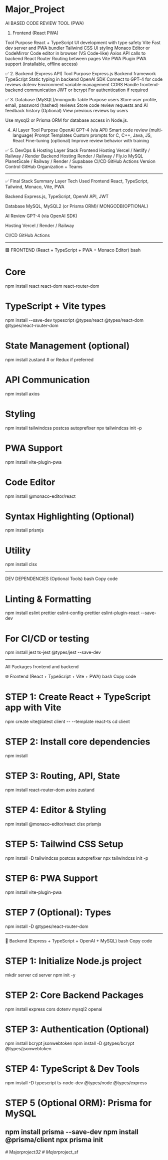 # Major_Project

AI BASED CODE REVIEW TOOL (PWA)

 1. Frontend (React PWA)

Tool	Purpose
React + TypeScript	UI development with type safety
Vite	Fast dev server and PWA bundler
Tailwind CSS	UI styling
Monaco Editor or CodeMirror	Code editor in browser (VS Code-like)
Axios	API calls to backend
React Router	Routing between pages
Vite PWA Plugin	PWA support (installable, offline access)





✅ 2. Backend (Express API)
Tool	Purpose
Express.js	Backend framework
TypeScript	Static typing in backend
OpenAI SDK	Connect to GPT-4 for code reviews
dotenv	Environment variable management
CORS	Handle frontend-backend communication
JWT or bcrypt	For authentication if required





✅ 3. Database (MySQL)/mongodb
Table	Purpose
users	Store user profile, email, password (hashed)
reviews	Store code review requests and AI feedback
history	(Optional) View previous reviews by users

Use mysql2 or Prisma ORM for database access in Node.js.




4. AI Layer
Tool	Purpose
OpenAI GPT-4 (via API)	Smart code review (multi-language)
Prompt Templates	Custom prompts for C, C++, Java, JS, React
Fine-tuning (optional)	Improve review behavior with training



✅ 5. DevOps & Hosting
Layer	Stack
Frontend Hosting	Vercel / Netlify / Railway / Render
Backend Hosting	Render / Railway / Fly.io
MySQL	PlanetScale / Railway / Render / Supabase
CI/CD	GitHub Actions
Version Control	GitHub Organization + Teams



-----------------------------------------------------------------------------------
✅ Final Stack Summary
Layer	Tech Used
Frontend	React, TypeScript, Tailwind, Monaco, Vite, PWA

Backend	Express.js, TypeScript, OpenAI API, JWT

Database	MySQL, MySQL2 (or Prisma ORM)/ MONGODB(OPTIONAL)

AI Review	GPT-4 (via OpenAI SDK)

Hosting	Vercel / Render / Railway

CI/CD	GitHub Actions
____________________________________________________________________________________


🟩 FRONTEND (React + TypeScript + PWA + Monaco Editor)
bash
# Core
npm install react react-dom react-router-dom

# TypeScript + Vite types
npm install --save-dev typescript @types/react @types/react-dom @types/react-router-dom

# State Management (optional)
npm install zustand     # or Redux if preferred

# API Communication
npm install axios

# Styling
npm install tailwindcss postcss autoprefixer
npx tailwindcss init -p

# PWA Support
npm install vite-plugin-pwa

# Code Editor
npm install @monaco-editor/react

# Syntax Highlighting (Optional)
npm install prismjs

# Utility
npm install clsx

----------------------
DEV DEPENDENCIES (Optional Tools)
bash
Copy code
# Linting & Formatting
npm install eslint prettier eslint-config-prettier eslint-plugin-react --save-dev

# For CI/CD or testing
npm install jest ts-jest @types/jest --save-dev

----------------------------------------------------------------------------------------------------------------
   All Packages frontend and backend 


🌐 Frontend (React + TypeScript + Vite + PWA)
bash
Copy code
# STEP 1: Create React + TypeScript app with Vite
npm create vite@latest client -- --template react-ts
cd client

# STEP 2: Install core dependencies
npm install

# STEP 3: Routing, API, State
npm install react-router-dom axios zustand

# STEP 4: Editor & Styling
npm install @monaco-editor/react clsx prismjs

# STEP 5: Tailwind CSS Setup
npm install -D tailwindcss postcss autoprefixer
npx tailwindcss init -p

# STEP 6: PWA Support
npm install vite-plugin-pwa

# STEP 7 (Optional): Types
npm install -D @types/react-router-dom

-------------------------------------------------------------------------------------------------------------------
🔧 Backend (Express + TypeScript + OpenAI + MySQL)
bash
Copy code
# STEP 1: Initialize Node.js project
mkdir server
cd server
npm init -y

# STEP 2: Core Backend Packages
npm install express cors dotenv mysql2 openai

# STEP 3: Authentication (Optional)
npm install bcrypt jsonwebtoken
npm install -D @types/bcrypt @types/jsonwebtoken

# STEP 4: TypeScript & Dev Tools
npm install -D typescript ts-node-dev @types/node @types/express

# STEP 5 (Optional ORM): Prisma for MySQL
npm install prisma --save-dev
npm install @prisma/client
npx prisma init
----------------------------------------------------------------------------------------------------------------------





#   M a j o r _ p r o j e c t 3 2  
 #   M a j o r _ p r o j e c t _ s f  
 
